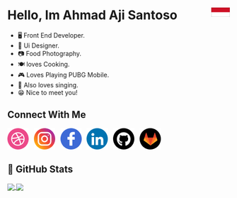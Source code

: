 # Hello, Im Ahmad Aji Santoso  <img align="right" src="/icon/id.png">



* 🖥 Front End Developer.
* 🎨 Ui Designer.
* 📷 Food Photography.
* 🍽 loves Cooking.
* 🎮 Loves Playing PUBG Mobile.
* 🎤 Also loves singing.
* 😁 Nice to meet you!


## Connect With Me

[![Dribble](https://raw.githubusercontent.com/santoadji21/santoadji21/master/icon/dribble.png)](https://dribbble.com/Alkahfistudio)  &nbsp;
[![Instagram](https://raw.githubusercontent.com/santoadji21/santoadji21/master/icon/instagram.png)](https://www.instagram.com/santoadji21/) &nbsp;
[![Facebook](https://raw.githubusercontent.com/santoadji21/santoadji21/master/icon/facebook.png)](https://www.facebook.com/aji.s.5249/) &nbsp;
[![Facebook](https://raw.githubusercontent.com/santoadji21/santoadji21/master/icon/linkedin.png)](https://id.linkedin.com/in/ahmad-aji-santoso-97b9b9159) &nbsp;
[![Github](https://raw.githubusercontent.com/santoadji21/santoadji21/master/icon/github.png)](https://github.com/santoadji21) &nbsp;
[![Gitlab](https://raw.githubusercontent.com/santoadji21/santoadji21/master/icon/gitlab.png)](https://gitlab.com/santoadji21) &nbsp;

## 🚀 GitHub Stats

<a href="https://github.com/santoadji21">
  <img height="180em" align="center" src="https://github-readme-stats.vercel.app/api?username=santoadji21&show_icons=true&theme=cobalt&hide_border=true&count_private=true&include_all_commits=true" />
</a>
<a href="https://github.com/santoadji21">
  <img height="180em" align="center" src="https://github-readme-stats.vercel.app/api/top-langs/?username=santoadji21&layout=compact&theme=cobalt&hide_border=true&count_private=true&hide=php,pug,mustache,java,css,gherkin&include_all_commits=true" />
  </a>